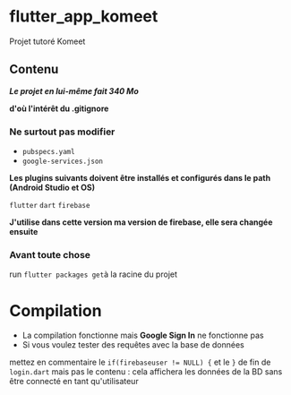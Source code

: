 # flutter_app_komeet

Projet tutoré Komeet

## Contenu

***Le projet en lui-même fait 340 Mo***

**d'où l'intérêt du .gitignore**

### Ne surtout pas modifier 

* `pubspecs.yaml`
* `google-services.json`

**Les plugins suivants doivent être installés et configurés dans le path (Android Studio et OS)**

`flutter`
`dart`
`firebase`

**J'utilise dans cette version ma version de firebase, elle sera changée ensuite**

### Avant toute chose

run `flutter packages get`à la racine du projet

# Compilation

* La compilation fonctionne mais **Google Sign In** ne fonctionne pas
* Si vous voulez tester des requêtes avec la base de données 

mettez en commentaire le `if(firebaseuser != NULL) {` et le `}` de fin de `login.dart`  mais pas le contenu : cela affichera les données de la BD sans être connecté en tant qu'utilisateur

